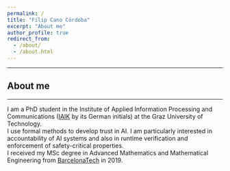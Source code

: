 ```yaml
---
permalink: /
title: "Filip Cano Córdoba"
excerpt: "About me"
author_profile: true
redirect_from:
  - /about/
  - /about.html
---
```


<!-- --- -->

<!-- # \*\*  NEW  \*\*

---

I was recently in Prague to present our paper 
<strong>
[Safety Shielding under Delayed Observation](https://github.com/filipcano/safety-shields-delayed)
</strong>
in the International Conference of Automated Planning and Scheduling (ICAPS),

<img src="./../files/ICAPS2023_Poster_small.png" width="700px" title="poster"/> -->

<!-- <object data="./../files/ICAPS2023_Poster.pdf" type="application/pdf" width="700px" height="700px">
    <embed src="./../files/ICAPS2023_Poster.pdf">
        <p>This browser does not support PDFs. Please download the PDF to view it: <a href="./../files/ICAPS2023_Poster.pdf">Download PDF</a>.</p>
    </embed>
</object> -->

---

## About me

---

I am a PhD student in the Institute of Applied Information Processing and Communications
([IAIK](https://www.iaik.tugraz.at) by its German initials) at the Graz University of Technology. 
<br>
I use formal methods to develop trust in
AI.
I am particularly interested in accountability of AI systems and also in runtime verification and enforcement of safety-critical properties.
<br>
I received my MSc degree in Advanced Mathematics and Mathematical Engineering from [BarcelonaTech](https://www.upc.edu) in 2019.